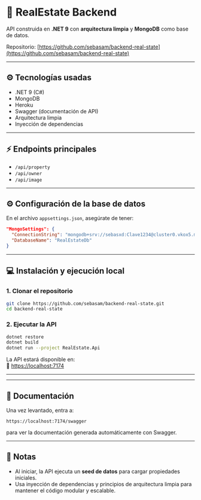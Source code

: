 # 🏡 RealEstate Backend

API construida en **.NET 9** con **arquitectura limpia** y **MongoDB** como base de datos.

Repositorio: [https://github.com/sebasam/backend-real-state](https://github.com/sebasam/backend-real-state)

---

## ⚙️ Tecnologías usadas

- .NET 9 (C#)
- MongoDB
- Heroku
- Swagger (documentación de API)
- Arquitectura limpia
- Inyección de dependencias

---

## ⚡ Endpoints principales

- `/api/property`
- `/api/owner`
- `/api/image`

---

## ⚙️ Configuración de la base de datos

En el archivo `appsettings.json`, asegúrate de tener:

```json
"MongoSettings": {
  "ConnectionString": "mongodb+srv://sebasxd:Clave1234@cluster0.vkox5.mongodb.net/RealEstateDb",
  "DatabaseName": "RealEstateDb"
}
```

---

## 💻 Instalación y ejecución local

### 1. Clonar el repositorio

```bash
git clone https://github.com/sebasam/backend-real-state.git
cd backend-real-state
```

### 2. Ejecutar la API

```bash
dotnet restore
dotnet build
dotnet run --project RealEstate.Api
```

La API estará disponible en:  
🔗 [https://localhost:7174](https://localhost:7174)

---

---

## 📑 Documentación

Una vez levantado, entra a:

```
https://localhost:7174/swagger
```

para ver la documentación generada automáticamente con Swagger.

---

## 📝 Notas

- Al iniciar, la API ejecuta un **seed de datos** para cargar propiedades iniciales.
- Usa inyección de dependencias y principios de arquitectura limpia para mantener el código modular y escalable.
